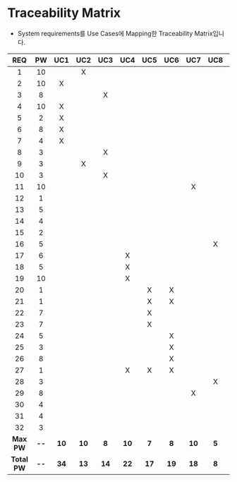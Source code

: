 # Traceability Matrix
- System requirements를 Use Cases에 Mapping한 Traceability Matrix입니다.

| **REQ** | **PW** | **UC1** | **UC2** | **UC3** | **UC4** | **UC5** | **UC6** | **UC7** | **UC8** | **UC9** | **UC10** |
|:--------:|:--------:|:--------:|:--------:|:--------:|:--------:|:--------:|:--------:|:--------:|:--------:|:--------:|:--------:|
| 1 | 10 | | X | | | | | | | | |
| 2 | 10 | X | | | | | | | | | |
| 3 | 8 | | | X | | | | | | | |
| 4 | 10 | X | | | | | | | | | |
| 5 | 2 | X | | | | | | | | | |
| 6 | 8 | X | | | | | | | | | |
| 7 | 4 | X | | | | | | | | | |
| 8 | 3 | | | X | | | | | | | |
| 9 | 3 | | X | | | | | | | | |
| 10 | 3 | | | X | | | | | | | |
| 11 | 10 | | | | | | | X | | | |
| 12 | 1 | | | | | | | | | | X |
| 13 | 5 | | | | | | | | | X | |
| 14 | 4 | | | | | | | | | X | |
| 15 | 2 | | | | | | | | | X | |
| 16 | 5 | | | | | | | | X | | |
| 17 | 6 | | | | X | | | | | | |
| 18 | 5 | | | | X | | | | | | |
| 19 | 10 | | | | X | | | | | | |
| 20 | 1 | | | | | X | X | | | | |
| 21 | 1 | | | | | X | X | | | | |
| 22 | 7 | | | | | X | | | | | |
| 23 | 7 | | | | | X | | | | | |
| 24 | 5 | | | | | | X | | | | |
| 25 | 3 | | | | | | X | | | | |
| 26 | 8 | | | | | | X | | | | |
| 27 | 1 | | | | X | X | X | | | | |
| 28 | 3 | | | | | | | | X | | |
| 29 | 8 | | | | | | | X | | | X |
| 30 | 4 | | | | | | | | | | X |
| 31 | 4 | | | | | | | | | | X |
| 32 | 3 | | | | | | | | | | X |
| **Max PW** | **--** | **10** | **10** | **8** | **10** | **7** | **8** | **10** | **5** | **5** | **8** |
| **Total PW** | **--** | **34** | **13** | **14** | **22** | **17** | **19** | **18** | **8** | **11** | **20** |
